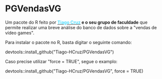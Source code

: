 # PGVendasVG
Um pacote do R feito por <b><a href='https://tiago-hcruz.github.io/Portfolio/' target='_blank'><font color='#52deff'>Tiago Cruz</font></a> e o seu grupo de faculdade</b> que permite realizar uma breve análise do banco de dados sobre a "vendas de vídeo games".

Para instalar o pacote no R, basta digitar o seguinte comando:

devtools::install_github("Tiago-HCruz/PGVendasVG")

Caso precise utilizar "force = TRUE", segue o examplo:

devtools::install_github("Tiago-HCruz/PGVendasVG", force = TRUE)

